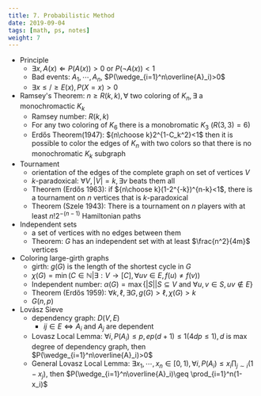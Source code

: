 ```yaml
---
title: 7. Probabilistic Method
date: 2019-09-04
tags: [math, ps, notes]
weight: 7
---
```


* Principle
  * $\exists x,A(x)\Leftarrow P(A(x))>0$ or $P(\neg A(x))<1$
  * Bad events: $A_1,\cdots,A_n$, $P(\wedge_{i=1}^n\overline{A}_i)>0$
  * $\exists x\leq/\geq E(x),P(X=x)>0$
* Ramsey's Theorem: $n\geq R(k,k),\forall$ two coloring of $K_n,\exists$ a monochromactic $K_k$
  * Ramsey number: $R(k,k)$
  * For any two coloring of $K_6$ there is a monobromatic $K_3$ ($R(3,3)=6$)
  * Erdős Theorem(1947): ${n\choose k}2^{1-C_k^2}<1$ then it is possible to color the edges of $K_n$ with two colors so that there is no monochromatic $K_k$ subgraph
* Tournament
  * orientation of the edges of the complete graph on set of vertices $V$
  * $k$-paradoxical: $\forall V, |V|=k,\exists v$ beats them all
  * Theorem (Erdős 1963): if ${n\choose k}(1-2^{-k})^{n-k}<1$, there is a tournament on $n$ vertices that is $k$-paradoxical
  * Theorem (Szele 1943): There is a tournament on $n$ players with at least $n!2^{-(n-1)}$ Hamiltonian paths
* Independent sets
  * a set of vertices with no edges between them
  * Theorem: $G$ has an independent set with at least $\frac{n^2}{4m}$ vertices
* Coloring large-girth graphs
  * girth: $g(G)$ is the length of the shortest cycle in $G$
  * $\chi(G)=\min(C\in\mathbb{N}|\exists :V\rightarrow [C],\forall uv\in E,f(u)\neq f(v))$
  * Independent number: $\alpha(G)=\max\{|S||S\subseteq V \text{ and }\forall u,v\in S,uv\not\in E\}$
  * Theorem (Erdős 1959): $\forall k,\ell,\exists G,g(G)>\ell,\chi(G)>k$
  * $G(n,p)$
* Lovász Sieve
  * dependency graph: $D(V,E)$
    * $ij\in E\iff A_i$ and $A_j$ are dependent
  * Lovasz Local Lemma: $\forall i,P(A_i)\leq p,ep(d+1)\leq 1(4dp\leq 1),d$ is max degree of dependency graph, then $P(\wedge_{i=1}^n\overline{A}_i)>0$
  * General Lovasz Local Lemma: $\exists x_1,\cdots,x_n\in [0,1),\forall i, P(A_i)\leq x_i\prod_{j\sim i}(1-x_j)$, then $P(\wedge_{i=1}^n\overline{A}_i)\geq \prod_{i=1}^n(1-x_i)$
